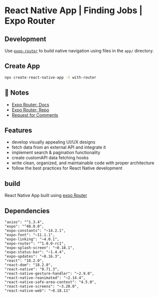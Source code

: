 #  React Native App | Finding Jobs | Expo Router

## Development

Use [`expo-router`](https://expo.github.io/router) to build native navigation using files in the `app/` directory.

## Create App

```sh
npx create-react-native-app -t with-router
```

## 📝 Notes

- [Expo Router: Docs](https://expo.github.io/router)
- [Expo Router: Repo](https://github.com/expo/router)
- [Request for Comments](https://github.com/expo/router/discussions/1)

## Features
- develop visually appealing UI/UX designs
- fetch data from an external API and integrate it
- implement search & pagination functionality
- create customAPI data fetching hooks
- write clean, organized, and maintainable code with proper architecture
- follow the best practices for React Native development

## build 
React Native App built using [expo Router](https://expo.github.io/router/docs)
## Dependencies

    "axios": "^1.3.4",
    "expo": "^48.0.0",
    "expo-constants": "~14.2.1",
    "expo-font": "~11.1.1",
    "expo-linking": "~4.0.1",
    "expo-router": "^1.0.0-rc1",
    "expo-splash-screen": "~0.18.1",
    "expo-status-bar": "~1.4.4",
    "expo-updates": "~0.16.3",
    "react": "18.2.0",
    "react-dom": "18.2.0",
    "react-native": "0.71.3",
    "react-native-gesture-handler": "~2.9.0",
    "react-native-reanimated": "~2.14.4",
    "react-native-safe-area-context": "4.5.0",
    "react-native-screens": "~3.20.0",
    "react-native-web": "~0.18.11"
